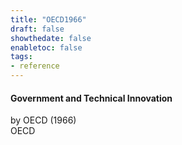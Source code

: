 ```yaml
---
title: "OECD1966"
draft: false
showthedate: false
enabletoc: false
tags:
- reference
---
```


#### **Government and Technical Innovation**     
by OECD (1966)         
OECD      


